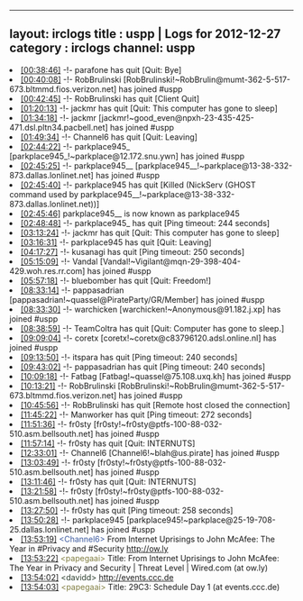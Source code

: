 
---
layout: irclogs
title : uspp | Logs for 2012-12-27
category : irclogs
channel: uspp
---
<li class="logitem"><a href="#00:38:46" name="00:38:46" class="time">[00:38:46]</a> -!- <span class="quit">parafone</span> has quit [Quit: Bye] </li>
<li class="logitem"><a href="#00:40:08" name="00:40:08" class="time">[00:40:08]</a> -!- <span class="join">RobBrulinski</span> [RobBrulinski!~RobBrulin@mumt-362-5-517-673.bltmmd.fios.verizon.net] has joined #uspp </li>
<li class="logitem"><a href="#00:42:45" name="00:42:45" class="time">[00:42:45]</a> -!- <span class="quit">RobBrulinski</span> has quit [Client Quit] </li>
<li class="logitem"><a href="#01:20:13" name="01:20:13" class="time">[01:20:13]</a> -!- <span class="quit">jackmr</span> has quit [Quit: This computer has gone to sleep] </li>
<li class="logitem"><a href="#01:34:18" name="01:34:18" class="time">[01:34:18]</a> -!- <span class="join">jackmr</span> [jackmr!~good_even@npxh-23-435-425-471.dsl.pltn34.pacbell.net] has joined #uspp </li>
<li class="logitem"><a href="#01:49:34" name="01:49:34" class="time">[01:49:34]</a> -!- <span class="quit">Channel6</span> has quit [Quit: Leaving] </li>
<li class="logitem"><a href="#02:44:22" name="02:44:22" class="time">[02:44:22]</a> -!- <span class="join">parkplace945_</span> [parkplace945_!~parkplace@12.172.snu.ywn] has joined #uspp </li>
<li class="logitem"><a href="#02:45:25" name="02:45:25" class="time">[02:45:25]</a> -!- <span class="join">parkplace945__</span> [parkplace945__!~parkplace@13-38-332-873.dallas.lonlinet.net] has joined #uspp </li>
<li class="logitem"><a href="#02:45:40" name="02:45:40" class="time">[02:45:40]</a> -!- <span class="quit">parkplace945</span> has quit [Killed (NickServ (GHOST command used by parkplace945__!~parkplace@13-38-332-873.dallas.lonlinet.net))] </li>
<li class="logitem"><a href="#02:45:46" name="02:45:46" class="time">[02:45:46]</a> <span class="nick">parkplace945__</span> is now known as <span class="nick">parkplace945</span> </li>
<li class="logitem"><a href="#02:48:48" name="02:48:48" class="time">[02:48:48]</a> -!- <span class="quit">parkplace945_</span> has quit [Ping timeout: 244 seconds] </li>
<li class="logitem"><a href="#03:13:24" name="03:13:24" class="time">[03:13:24]</a> -!- <span class="quit">jackmr</span> has quit [Quit: This computer has gone to sleep] </li>
<li class="logitem"><a href="#03:16:31" name="03:16:31" class="time">[03:16:31]</a> -!- <span class="quit">parkplace945</span> has quit [Quit: Leaving] </li>
<li class="logitem"><a href="#04:17:27" name="04:17:27" class="time">[04:17:27]</a> -!- <span class="quit">kusanagi</span> has quit [Ping timeout: 250 seconds] </li>
<li class="logitem"><a href="#05:15:09" name="05:15:09" class="time">[05:15:09]</a> -!- <span class="join">Vandal</span> [Vandal!~Vigilant@mqn-29-398-404-429.woh.res.rr.com] has joined #uspp </li>
<li class="logitem"><a href="#05:57:18" name="05:57:18" class="time">[05:57:18]</a> -!- <span class="quit">bluebomber</span> has quit [Quit: Freedom!] </li>
<li class="logitem"><a href="#08:33:14" name="08:33:14" class="time">[08:33:14]</a> -!- <span class="join">pappasadrian</span> [pappasadrian!~quassel@PirateParty/GR/Member] has joined #uspp </li>
<li class="logitem"><a href="#08:33:30" name="08:33:30" class="time">[08:33:30]</a> -!- <span class="join">warchicken</span> [warchicken!~Anonymous@91.182.j.xp] has joined #uspp </li>
<li class="logitem"><a href="#08:38:59" name="08:38:59" class="time">[08:38:59]</a> -!- <span class="quit">TeamColtra</span> has quit [Quit: Computer has gone to sleep.] </li>
<li class="logitem"><a href="#09:09:04" name="09:09:04" class="time">[09:09:04]</a> -!- <span class="join">coretx</span> [coretx!~coretx@c83796120.adsl.online.nl] has joined #uspp </li>
<li class="logitem"><a href="#09:13:50" name="09:13:50" class="time">[09:13:50]</a> -!- <span class="quit">itspara</span> has quit [Ping timeout: 240 seconds] </li>
<li class="logitem"><a href="#09:43:02" name="09:43:02" class="time">[09:43:02]</a> -!- <span class="quit">pappasadrian</span> has quit [Ping timeout: 240 seconds] </li>
<li class="logitem"><a href="#10:09:18" name="10:09:18" class="time">[10:09:18]</a> -!- <span class="join">Fatbag</span> [Fatbag!~quassel@75.108.uxq.kh] has joined #uspp </li>
<li class="logitem"><a href="#10:13:21" name="10:13:21" class="time">[10:13:21]</a> -!- <span class="join">RobBrulinski</span> [RobBrulinski!~RobBrulin@mumt-362-5-517-673.bltmmd.fios.verizon.net] has joined #uspp </li>
<li class="logitem"><a href="#10:45:56" name="10:45:56" class="time">[10:45:56]</a> -!- <span class="quit">RobBrulinski</span> has quit [Remote host closed the connection] </li>
<li class="logitem"><a href="#11:45:22" name="11:45:22" class="time">[11:45:22]</a> -!- <span class="quit">Manworker</span> has quit [Ping timeout: 272 seconds] </li>
<li class="logitem"><a href="#11:51:36" name="11:51:36" class="time">[11:51:36]</a> -!- <span class="join">fr0sty</span> [fr0sty!~fr0sty@ptfs-100-88-032-510.asm.bellsouth.net] has joined #uspp </li>
<li class="logitem"><a href="#11:57:14" name="11:57:14" class="time">[11:57:14]</a> -!- <span class="quit">fr0sty</span> has quit [Quit: INTERNUTS] </li>
<li class="logitem"><a href="#12:33:01" name="12:33:01" class="time">[12:33:01]</a> -!- <span class="join">Channel6</span> [Channel6!~blah@us.pirate] has joined #uspp </li>
<li class="logitem"><a href="#13:03:49" name="13:03:49" class="time">[13:03:49]</a> -!- <span class="join">fr0sty</span> [fr0sty!~fr0sty@ptfs-100-88-032-510.asm.bellsouth.net] has joined #uspp </li>
<li class="logitem"><a href="#13:11:46" name="13:11:46" class="time">[13:11:46]</a> -!- <span class="quit">fr0sty</span> has quit [Quit: INTERNUTS] </li>
<li class="logitem"><a href="#13:21:58" name="13:21:58" class="time">[13:21:58]</a> -!- <span class="join">fr0sty</span> [fr0sty!~fr0sty@ptfs-100-88-032-510.asm.bellsouth.net] has joined #uspp </li>
<li class="logitem"><a href="#13:27:50" name="13:27:50" class="time">[13:27:50]</a> -!- <span class="quit">fr0sty</span> has quit [Ping timeout: 258 seconds] </li>
<li class="logitem"><a href="#13:50:28" name="13:50:28" class="time">[13:50:28]</a> -!- <span class="join">parkplace945</span> [parkplace945!~parkplace@25-19-708-25.dallas.lonlinet.net] has joined #uspp </li>
<li class="logitem"><a href="#13:53:19" name="13:53:19" class="time">[13:53:19]</a> <span class="person" style="color:#3d5ba0">&lt;Channel6&gt;</span> From Internet Uprisings to John McAfee: The Year in #Privacy and #Security <a href="http://ow.ly/go52k" target="_blank">http://ow.ly</a> </li>
<li class="logitem"><a href="#13:53:22" name="13:53:22" class="time">[13:53:22]</a> <span class="person" style="color:#817e41">&lt;papegaai&gt;</span> Title: From Internet Uprisings to John McAfee: The Year in Privacy and Security | Threat Level | Wired.com (at ow.ly) </li>
<li class="logitem"><a href="#13:54:02" name="13:54:02" class="time">[13:54:02]</a> <span class="person" style="color:#2d3f2f">&lt;davidd&gt;</span> <a href="http://events.ccc.de/congress/2012/Fahrplan/day_2012-12-27.en.html" target="_blank">http://events.ccc.de</a> </li>
<li class="logitem"><a href="#13:54:03" name="13:54:03" class="time">[13:54:03]</a> <span class="person" style="color:#817e41">&lt;papegaai&gt;</span> Title: 29C3: Schedule Day 1 (at events.ccc.de) </li>


